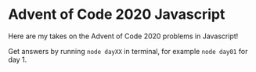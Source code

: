 # Advent of Code 2020 Javascript

Here are my takes on the Advent of Code 2020 problems in Javascript!

Get answers by running `node dayXX` in terminal, for example `node day01` for day 1.
